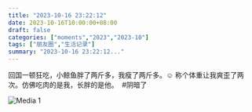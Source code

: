 ```yaml
---
title: "2023-10-16 23:22:12"
date: 2023-10-16T10:00:00+08:00
draft: false
categories: ["moments","2023","2023-10"]
tags: ["朋友圈","生活记录"]
summary: "2023-10-16 23:22:12..."
---
```


​​回国一顿狂吃，小鲸鱼胖了两斤多，我瘦了两斤多。☺️ 称个体重让我爽歪了两次。仿佛吃肉的是我，长胖的是他。
​
​#阴暗了

![Media 1](/Moments/photos/2023-10-16/202310162322120.jpg)

